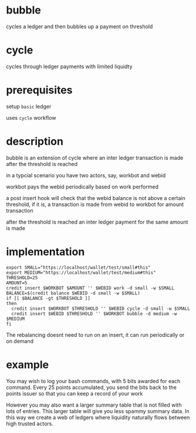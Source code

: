 # bubble
cycles a ledger and then bubbles up a payment on threshold

# cycle
cycles through ledger payments with limited liquidty

# prerequisites

setup `basic` ledger

uses `cycle` workflow

# description

bubble is an extension of cycle where an inter ledger transaction is made after the threshold is reached

in a typcial scenario you have two actors, say, workbot and webid

workbot pays the webid periodically based on work performed

a post insert hook will check that the webid balance is not above a certain threshold, if it is, a transaction is made from webid to workbot for amount transaction

after the threshold is reached an inter ledger payment for the same amount is made

# implementation


    export SMALL="https://localhost/wallet/test/small#this"
    export MEDIUM="https://localhost/wallet/test/medium#this"
    THRESHOLD=25
    AMOUNT=5
    credit insert $WORKBOT $AMOUNT '' $WEBID work -d small -w $SMALL
    BALANCE=$(credit balance $WEBID -d small -w $SMALL)
    if [[ $BALANCE -gt $THRESHOLD ]]
    then
      credit insert $WORKBOT $THRESHOLD '' $WEBID cycle -d small -w $SMALL
      credit insert $WEBID $THRESHOLD '' $WORKBOT bubble -d medium -w $MEDIUM
    fi

The rebalancing doesnt need to run on an insert, it can run periodically or on demand

# example

You may wish to log your bash commands, with 5 bits awarded for each command.  Every 25 points accumulated, you send the bits back to the points issuer so that you can keep a record of your work

However you may also want a larger summary table that is not filled with lots of entries.  This larger table will give you less spammy summary data.  In this way we create a web of ledgers where liquidity naturally flows between high trusted actors.
